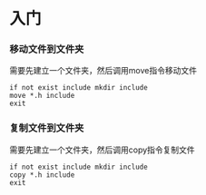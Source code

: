 # 入门

### 移动文件到文件夹

需要先建立一个文件夹，然后调用move指令移动文件

```batch
if not exist include mkdir include
move *.h include
exit
```

### 复制文件到文件夹

需要先建立一个文件夹，然后调用copy指令复制文件

```batch
if not exist include mkdir include
copy *.h include
exit
```
